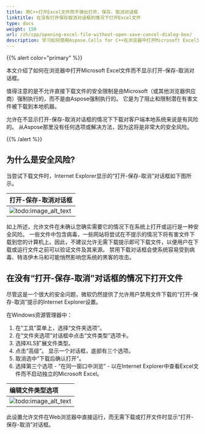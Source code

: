 ```yaml
---
title: 用C++打开Excel文件而不弹出打开、保存、取消对话框
linktitle: 在没有打开保存取消对话框的情况下打开Excel文件
type: docs
weight: 150
url: /zh/cpp/opening-excel-file-without-open-save-cancel-dialog-box/
description: 学习如何使用Aspose.Cells for C++在浏览器中打开Microsoft Excel文件，而不会显示打开 保存 取消对话框。
---
```


{{% alert color="primary" %}} 

本文介绍了如何在浏览器中打开Microsoft Excel文件而不显示打开-保存-取消对话框。 

值得注意的是不允许直接下载文件的安全限制是由Microsoft（或其他浏览器供应商）强制执行的，而不是由Aspose强制执行的。 它是为了阻止和限制潜在有害文件被下载到本地机器。 

允许在不显示打开-保存-取消对话框的情况下下载对客户端本地系统来说是有风险的。 从Aspose那里没有任何选项或解决方法，因为这将是非常大的安全风险。

{{% /alert %}} 

## **为什么是安全风险?**
当尝试下载文件时，Internet Explorer显示的“打开-保存-取消”对话框如下图所示。

|**打开-保存-取消对话框**|
| :- |
|![todo:image_alt_text](opening-excel-file-without-open-save-cancel-dialog-box_1.png)|

如上所述，允许文件在未确认您确实需要它的情况下在系统上打开或运行是一种安全风险。 一些文件中包含病毒，一些网站将尝试在不提示的情况下将有害文件下载到您的计算机上。因此，不建议允许无需下载提示即可下载文件，以便用户在下载或运行文件之前可以验证文件及其来源。 禁用下载对话框会使系统容易受到病毒、特洛伊木马和可能悄然影响您系统的黑客的攻击。 

## **在没有“打开-保存-取消”对话框的情况下打开文件**
尽管这是一个很大的安全问题，微软仍然提供了允许用户禁用文件下载的“打开-保存-取消”提示的Internet Explorer设置。 

在Windows资源管理器中：

1. 在“工具”菜单上，选择“文件夹选项”。
1. 在“文件夹选项”对话框中点击“文件类型”选项卡。
1. 选择XLS扩展文件类型。
1. 点击“高级”。 
   显示一个对话框，底部有三个选项。
1. 取消选中“下载后确认打开”。
1. 选择第三个选项 - “在同一窗口中浏览” - 以在Internet Explorer中查看Excel文件而不启动独立的Microsoft Excel。 

|**编辑文件类型选项**|
| :- |
|![todo:image_alt_text](opening-excel-file-without-open-save-cancel-dialog-box_2.png)|

此设置允许文件在Web浏览器中直接运行，而无需下载或打开文件时显示“打开-保存-取消”对话框。
